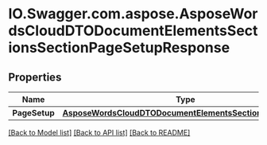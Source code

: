 # IO.Swagger.com.aspose.AsposeWordsCloudDTODocumentElementsSectionsSectionPageSetupResponse
## Properties

Name | Type | Description | Notes
------------ | ------------- | ------------- | -------------
**PageSetup** | [**AsposeWordsCloudDTODocumentElementsSectionsPageSetup**](AsposeWordsCloudDTODocumentElementsSectionsPageSetup.md) | Section | [optional] 

[[Back to Model list]](../README.md#documentation-for-models) [[Back to API list]](../README.md#documentation-for-api-endpoints) [[Back to README]](../README.md)

